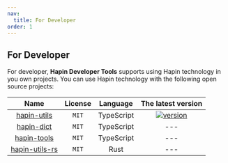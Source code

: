 ```yaml
---
nav:
  title: For Developer
order: 1
---
```


## For Developer

For developer, **Hapin Developer Tools** supports using Hapin technology in you own projects. You can use Hapin technology with the following open source projects:

|                     Name                     | License |  Language  |                                          The latest version                                           |
| :------------------------------------------: | :-----: | :--------: | :---------------------------------------------------------------------------------------------------: |
|    [hapin-utils](./developer/hapin-utils)    |  `MIT`  | TypeScript | [![version](https://img.shields.io/npm/v/hapin-utils.svg)](https://www.npmjs.com/package/hapin-utils) |
|     [hapin-dict](./developer/hapin-dict)     |  `MIT`  | TypeScript |                                                  ---                                                  |
|    [hapin-tools](./developer/hapin-tools)    |  `MIT`  | TypeScript |                                                  ---                                                  |
| [hapin-utils-rs](./developer/hapin-utils-rs) |  `MIT`  |    Rust    |                                                  ---                                                  |
